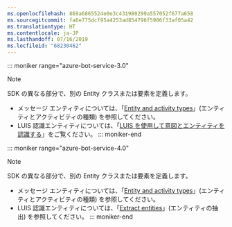 ```yaml
---
ms.openlocfilehash: 869a6865524e0e3c431980299a557052f677a658
ms.sourcegitcommit: fa6e775dcf95a4253ad854796f5906f33af05a42
ms.translationtype: HT
ms.contentlocale: ja-JP
ms.lasthandoff: 07/16/2019
ms.locfileid: "68230462"
---
```

::: moniker range="azure-bot-service-3.0"
> [!NOTE]
> SDK の異なる部分で、別の Entity クラスまたは要素を定義します。
> - メッセージ エンティティについては、「[Entity and activity types](https://docs.microsoft.com/azure/bot-service/bot-service-activities-entities?view=azure-bot-service-4.0)」(エンティティとアクティビティの種類) を参照してください。
> - LUIS 認識エンティティについては、「[LUIS を使用して意図とエンティティを認識する](../nodejs/bot-builder-nodejs-recognize-intent-luis.md)」をご覧ください。
::: moniker-end

::: moniker range="azure-bot-service-4.0"
> [!NOTE]
> SDK の異なる部分で、別の Entity クラスまたは要素を定義します。
> - メッセージ エンティティについては、「[Entity and activity types](https://docs.microsoft.com/azure/bot-service/bot-service-activities-entities?view=azure-bot-service-4.0)」(エンティティとアクティビティの種類) を参照してください。
> - LUIS 認識エンティティについては、「[Extract entities](../v4sdk/bot-builder-howto-v4-luis.md)」(エンティティの抽出) を参照してください。
::: moniker-end
